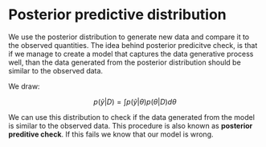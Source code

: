 # Posterior predictive distribution

We use the posterior distribution to generate new data and compare it to the observed quantities. The idea behind posterior predicitve check, is that if we manage to create a model that captures the data generative process well, than the data generated from the posterior distribution should be similar to the observed data.

We draw:

$$
p(\tilde{y}|D) = \int p(\tilde{y}|\theta) p(\theta|D)d\theta
$$

We can use this distribution to check if the data generated from the model is similar to the observed data. This procedure is also known as **posterior preditive check**. If this fails we know that our model is wrong.